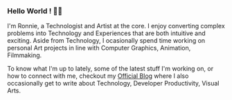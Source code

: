 ### Hello World ! 👋🏽
I'm Ronnie, a Technologist and Artist at the core. I enjoy converting complex problems into Technology and Experiences that are both intuitive and exciting. Aside from Technology, I ocasionally spend time working on personal Art projects in line with Computer Graphics, Animation, Filmmaking.

To know what I'm up to lately, some of the latest stuff I'm working on, or how to connect with me, checkout my <a href="https://ronnielutaro.github.io/portfolio/" target="_blank">Official Blog</a> where I also occasionally get to write about Technology, Developer Productivity, Visual Arts.
